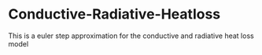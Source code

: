 # Conductive-Radiative-Heatloss
This is a euler step approximation for the conductive and radiative heat loss model
